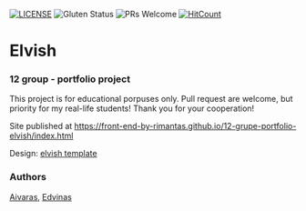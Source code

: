 [![LICENSE](https://img.shields.io/badge/license-MIT-blue.svg?style=flat-square)](https://github.com/belauzas/HTML5-website-template/blob/master/LICENSE.md)
![Gluten Status](https://img.shields.io/badge/Gluten-Free-green.svg)
![PRs Welcome](https://img.shields.io/badge/PRs-welcome-brightgreen.svg)
[![HitCount](http://hits.dwyl.com/front-end-by-rimantas/12-grupe-portfolio-elvish.svg)](http://hits.dwyl.com/front-end-by-rimantas/12-grupe-portfolio-elvish)

# Elvish
### 12 group - portfolio project

This project is for educational porpuses only. Pull request are welcome, but priority for my real-life students! Thank you for your cooperation!

Site published at https://front-end-by-rimantas.github.io/12-grupe-portfolio-elvish/index.html

Design: [elvish template](http://themesboss.com/elvish/index_6.html)

### Authors
[Aivaras](https://github.com/belauzas), [Edvinas](https://github.com/belauzas)